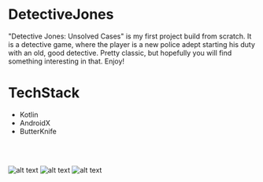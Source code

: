 # DetectiveJones
"Detective Jones: Unsolved Cases" is my first project build from scratch. It is a detective game, where the player is a new police adept starting his duty with an old, good detective. Pretty classic, but hopefully you will find something interesting in that. Enjoy!

# TechStack
- Kotlin
- AndroidX
- ButterKnife

<br><br>

![alt text](https://cdn-images-1.medium.com/max/500/1*JxpsBeS_0dT4ZzJzozGgpw.jpeg)
![alt text](https://cdn-images-1.medium.com/max/500/1*tVoqkMs30Zbg-ZyZnnzsHA.jpeg)
![alt text](https://cdn-images-1.medium.com/max/500/1*mvK7kkCmQRjMgf0MyR41Tw.jpeg)
